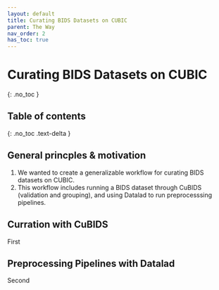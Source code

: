 ```yaml
---
layout: default
title: Curating BIDS Datasets on CUBIC 
parent: The Way
nav_order: 2
has_toc: true
---
```


# Curating BIDS Datasets on CUBIC
{: .no_toc }

## Table of contents
{: .no_toc .text-delta }

## General princples & motivation
1. We wanted to create a generalizable workflow for curating BIDS datasets on CUBIC.
2. This workflow includes running a BIDS dataset through CuBIDS (validation and grouping), and using Datalad to run preprocesssing pipelines. 

## Curration with CuBIDS
First 

## Preprocessing Pipelines with Datalad 
Second
